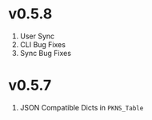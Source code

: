 # v0.5.8
1. User Sync
2. CLI Bug Fixes
3. Sync Bug Fixes

# v0.5.7

1. JSON Compatible Dicts in `PKNS_Table` 